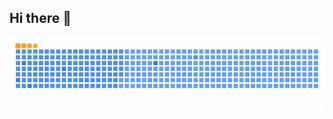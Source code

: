 ## Hi there 👋

<!--
**JIU-W/JIU-W** is a ✨ _special_ ✨ repository because its `README.md` (this file) appears on your GitHub profile.

Here are some ideas to get you started:

- 🔭 I’m currently working on ...
- 🌱 I’m currently learning ...
- 👯 I’m looking to collaborate on ...
- 🤔 I’m looking for help with ...
- 💬 Ask me about ...
- 📫 How to reach me: ...
- 😄 Pronouns: ...
- ⚡ Fun fact: ...
-->






[![](https://raw.githubusercontent.com/xiaozhou26/xiaozhou26/main/out/ocean.gif)](https://github.com/xiaozhou26)

